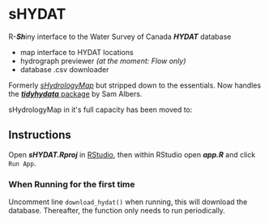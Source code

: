 # sHYDAT
R-***Sh***iny interface to the Water Survey of Canada ***HYDAT*** database

- map interface to HYDAT locations
- hydrograph previewer *(at the moment: Flow only)*
- database .csv downloader

Formerly [*sHydrologyMap*](https://github.com/maseology/sHydrology) but stripped down to the essentials. Now handles the [***tidyhydata*** package](https://cran.r-project.org/web/packages/tidyhydat/vignettes/tidyhydat_an_introduction.html) by Sam Albers. 

sHydrologyMap in it's full capacity has been moved to: 


## Instructions

Open ***sHYDAT.Rproj*** in [RStudio](https://posit.co/download/rstudio-desktop/), then within RStudio open ***app.R*** and click `Run App`.

### When Running for the first time

Uncomment line `download_hydat()` when running, this will download the database. Thereafter, the function only needs to run periodically.
